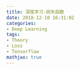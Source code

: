 ```yaml
---
title: 深度学习-损失函数
date: 2018-12-10 16:31:02
categories:
- Deep Learning
tags:
- Theory
- Loss
- Tensorflow
mathjax: true
---
```

